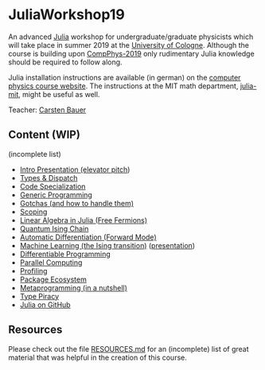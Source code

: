 # JuliaWorkshop19

An advanced [Julia](https://julialang.org/) workshop for undergraduate/graduate physicists which will take place in summer 2019 at the [University of Cologne](https://www.portal.uni-koeln.de/index.php?id=9441&L=1). Although the course is building upon [CompPhys-2019](https://github.com/trebst/compphys-2019) only rudimentary Julia knowledge should be required to follow along.

Julia installation instructions are available (in german) on the [computer physics course website](http://www.thp.uni-koeln.de/trebst/Lectures/2019-CompPhys.shtml). The instructions at the MIT math department, [julia-mit](https://github.com/mitmath/julia-mit), might be useful as well.

Teacher: [Carsten Bauer](https://github.com/crstnbr)

## Content (WIP)

(incomplete list)

* [Intro Presentation (elevator pitch](presentation/julia.pdf))
* [Types & Dispatch](1_One/1_types_and_dispatch.ipynb)
* [Code Specialization](1_One/3_specialization.ipynb)
* [Generic Programming](1_One/4_generic_programming.ipynb)
* [Gotchas (and how to handle them)](2_Two/1_gotchas.ipynb)
* [Scoping](2_Two/1_scoping.jl)
* [Linear Algebra in Julia (Free Fermions)](2_Two/2_linear_algebra/2_linalg.ipynb)
* [Quantum Ising Chain](2_Two/2_linear_algebra/1_ed_quantum_ising.ipynb)
* [Automatic Differentiation (Forward Mode)](2_Two/3_machine_learning/2_forward_mode_ad.ipynb)
* [Machine Learning (the Ising transition)](2_Two/3_machine_learning/4_ml_ising_machinelearning.jl) ([presentation](2_Two/3_machine_learning/1_machine_learning_physics.pptx))
* [Differentiable Programming](2_Two/3_machine_learning/6_differentiable_programming.ipynb)
* [Parallel Computing](3_Three/1_parallel_computing.ipynb)
* [Profiling](3_Three/2_profiling/profiling.ipynb)
* [Package Ecosystem](3_Three/3_ecosystem/packages.ipynb)
* [Metaprogramming (in a nutshell)](4_Hackathon/metaprogramming_basics.ipynb)
* [Type Piracy](4_Hackathon/type_piracy.ipynb)
* [Julia on GitHub](4_Hackathon/julia_on_github.ipynb)

## Resources

Please check out the file [RESOURCES.md](https://github.com/crstnbr/julia-workshop-2019/blob/master/RESOURCES.md) for an (incomplete) list of great material that was helpful in the creation of this course.
